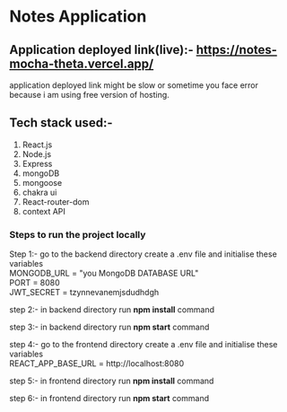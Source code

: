 # Notes Application

## Application deployed link(live):- https://notes-mocha-theta.vercel.app/ <br/>
application deployed link might be slow or sometime you face error because i am using free version of hosting.

## Tech stack used:-
1. React.js <br/>
2. Node.js <br/>
3. Express <br/>
4. mongoDB <br/>
5. mongoose <br/>
6. chakra ui <br/>
7. React-router-dom <br/>
8. context API <br/>

### Steps to run the project locally


Step 1:- go to the backend directory create a .env file and initialise these variables <br/> 
MONGODB_URL = "you MongoDB DATABASE URL" <br/>
PORT = 8080<br/>
JWT_SECRET = tzynnevanemjsdudhdgh <br/>


step 2:- in backend directory run <b>npm install</b> command <br/>

step 3:- in backend directory run <b>npm start</b> command <br/>

step 4:- go to the frontend directory create a .env file and initialise these variables <br/>
REACT_APP_BASE_URL = http://localhost:8080<br/>

step 5:- in frontend directory run <b>npm install</b> command <br/>

step 6:- in frontend directory run <b>npm start</b> command <br/>










